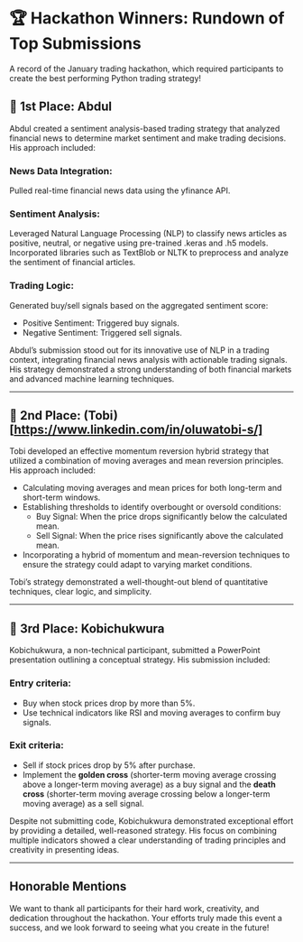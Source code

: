 # 🏆 Hackathon Winners: Rundown of Top Submissions

A record of the January trading hackathon, which required participants to create the best performing Python trading strategy!

## 🥇 1st Place: Abdul

Abdul created a sentiment analysis-based trading strategy that analyzed financial news to determine market sentiment and make trading decisions. His approach included:

### News Data Integration:

Pulled real-time financial news data using the yfinance API.

### Sentiment Analysis:

Leveraged Natural Language Processing (NLP) to classify news articles as positive, neutral, or negative using pre-trained .keras and .h5 models.
Incorporated libraries such as TextBlob or NLTK to preprocess and analyze the sentiment of financial articles.

### Trading Logic:

Generated buy/sell signals based on the aggregated sentiment score:

- Positive Sentiment: Triggered buy signals.
- Negative Sentiment: Triggered sell signals.

Abdul’s submission stood out for its innovative use of NLP in a trading context, integrating financial news analysis with actionable trading signals. His strategy demonstrated a strong understanding of both financial markets and advanced machine learning techniques.

---

## 🥈 2nd Place: (Tobi)[https://www.linkedin.com/in/oluwatobi-s/]

Tobi developed an effective momentum reversion hybrid strategy that utilized a combination of moving averages and mean reversion principles. His approach included:

- Calculating moving averages and mean prices for both long-term and short-term windows.
- Establishing thresholds to identify overbought or oversold conditions:
    - Buy Signal: When the price drops significantly below the calculated mean.
    - Sell Signal: When the price rises significantly above the calculated mean.
- Incorporating a hybrid of momentum and mean-reversion techniques to ensure the strategy could adapt to varying market conditions.

Tobi’s strategy demonstrated a well-thought-out blend of quantitative techniques, clear logic, and simplicity.

---

## 🥉 3rd Place: Kobichukwura

Kobichukwura, a non-technical participant, submitted a PowerPoint presentation outlining a conceptual strategy. His submission included:

### Entry criteria:
- Buy when stock prices drop by more than 5%.
- Use technical indicators like RSI and moving averages to confirm buy signals.

### Exit criteria:
- Sell if stock prices drop by 5% after purchase.
- Implement the **golden cross** (shorter-term moving average crossing above a longer-term moving average) as a buy signal and the **death cross** (shorter-term moving average crossing below a longer-term moving average) as a sell signal.

Despite not submitting code, Kobichukwura demonstrated exceptional effort by providing a detailed, well-reasoned strategy. His focus on combining multiple indicators showed a clear understanding of trading principles and creativity in presenting ideas.

---

## Honorable Mentions

We want to thank all participants for their hard work, creativity, and dedication throughout the hackathon. Your efforts truly made this event a success, and we look forward to seeing what you create in the future!
